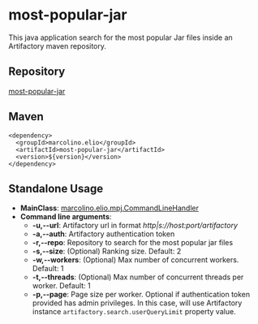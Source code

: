 # most-popular-jar

This java application search for the most popular Jar files inside an Artifactory maven repository.

## Repository
[most-popular-jar](http://35.184.110.231:8083/artifactory/webapp/#/artifacts/browse/tree/Watch/release-local/marcolino/elio/most-popular-jar)

## Maven
```
<dependency>
  <groupId>marcolino.elio</groupId>
  <artifactId>most-popular-jar</artifactId>
  <version>${version}</version>
</dependency>
```

## Standalone Usage

- **MainClass**: [marcolino.elio.mpj.CommandLineHandler](https://github.com/elioengcomp/most-popular-jar/blob/master/src/main/java/marcolino/elio/mpj/CommandLineHandler.java)
- **Command line arguments**:
  - **-u,--url**: Artifactory url in format _http|s://host:port/artifactory_
  - **-a,--auth**: Artifactory authentication token
  - **-r,--repo**: Repository to search for the most popular jar files 
  - **-s,--size**: (Optional) Ranking size. Default: 2
  - **-w,--workers**: (Optional) Max number of concurrent workers. Default: 1
  - **-t,--threads**: (Optional) Max number of concurrent threads per worker. Default: 1  
  - **-p,--page**: Page size per worker. Optional if authentication token provided has admin privileges. In this case, will use Artifactory instance `artifactory.search.userQueryLimit` property value.
  
  
  
